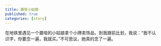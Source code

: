 ```yaml
---
title: 聋哑小姑娘
published: true
categories: [story]
---
```


在地铁里遇见一个聋哑的小姑娘拿个小牌卖饰品，到我跟前比划，我说：“我不认识字，你要念一遍，我就买。”不可思议，她真的念了一遍。

